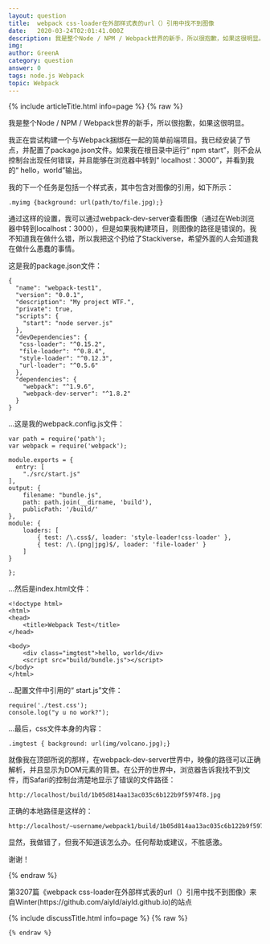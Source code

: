 ```yaml
---
layout: question
title:  webpack css-loader在外部样式表的url（）引用中找不到图像
date:   2020-03-24T02:01:41.000Z
description: 我是整个Node / NPM / Webpack世界的新手，所以很抱歉，如果这很明显。我正在尝试构建一个与Webpack捆绑在一起的简单前端项目。我已...
img: 
author: GreenA
category: question
answer: 0
tags: node.js Webpack
topic: Webpack
---
```

<div class="article-root">
  <div class="article">
    {% include articleTitle.html info=page %}
    {% raw %}
    <div class="article-content"><p><font style="vertical-align: inherit;"><font style="vertical-align: inherit;">我是整个Node / NPM / Webpack世界的新手，所以很抱歉，如果这很明显。</font></font></p>

<p><font style="vertical-align: inherit;"><font style="vertical-align: inherit;">我正在尝试构建一个与Webpack捆绑在一起的简单前端项目。</font><font style="vertical-align: inherit;">我已经安装了节点，并配置了package.json文件。</font><font style="vertical-align: inherit;">如果我在根目录中运行“ npm start”，则不会从控制台出现任何错误，并且能够在浏览器中转到“ localhost：3000”，并看到我的“ hello，world”输出。</font></font></p>

<p><font style="vertical-align: inherit;"><font style="vertical-align: inherit;">我的下一个任务是包括一个样式表，其中包含对图像的引用，如下所示：</font></font></p>

<p><code>.myimg {background: url(path/to/file.jpg);}</code></p>

<p><font style="vertical-align: inherit;"><font style="vertical-align: inherit;">通过这样的设置，我可以通过webpack-dev-server查看图像（通过在Web浏览器中转到localhost：3000），但是如果我构建项目，则图像的路径是错误的。</font><font style="vertical-align: inherit;">我不知道我在做什么错，所以我把这个扔给了Stackiverse，希望外面的人会知道我在做什么愚蠢的事情。  </font></font></p>

<p><font style="vertical-align: inherit;"><font style="vertical-align: inherit;">这是我的package.json文件：</font></font></p>

<pre><code>{<font></font>
  "name": "webpack-test1",<font></font>
  "version": "0.0.1",<font></font>
  "description": "My project WTF.",<font></font>
  "private": true,<font></font>
  "scripts": {<font></font>
    "start": "node server.js"<font></font>
  },<font></font>
  "devDependencies": {<font></font>
   "css-loader": "^0.15.2",<font></font>
   "file-loader": "^0.8.4",<font></font>
   "style-loader": "^0.12.3",<font></font>
   "url-loader": "^0.5.6"<font></font>
  },<font></font>
  "dependencies": {<font></font>
    "webpack": "^1.9.6",<font></font>
    "webpack-dev-server": "^1.8.2"<font></font>
  }<font></font>
}<font></font>
</code></pre>

<p><font style="vertical-align: inherit;"><font style="vertical-align: inherit;">...这是我的webpack.config.js文件：</font></font></p>

<pre><code>var path = require('path');<font></font>
var webpack = require('webpack');<font></font>
<font></font>
module.exports = {<font></font>
  entry: [<font></font>
    "./src/start.js"<font></font>
],<font></font>
output: {<font></font>
    filename: "bundle.js",<font></font>
    path: path.join(__dirname, 'build'),<font></font>
    publicPath: '/build/'<font></font>
},<font></font>
module: {<font></font>
    loaders: [<font></font>
        { test: /\.css$/, loader: 'style-loader!css-loader' },<font></font>
        { test: /\.(png|jpg)$/, loader: 'file-loader' }<font></font>
    ]<font></font>
}<font></font>
<font></font>
};<font></font>
</code></pre>

<p><font style="vertical-align: inherit;"><font style="vertical-align: inherit;">...然后是index.html文件：</font></font></p>

<pre><code>&lt;!doctype html&gt;<font></font>
&lt;html&gt;<font></font>
&lt;head&gt;<font></font>
    &lt;title&gt;Webpack Test&lt;/title&gt;<font></font>
&lt;/head&gt;<font></font>
<font></font>
&lt;body&gt;<font></font>
    &lt;div class="imgtest"&gt;hello, world&lt;/div&gt;<font></font>
    &lt;script src="build/bundle.js"&gt;&lt;/script&gt;<font></font>
&lt;/body&gt;<font></font>
&lt;/html&gt;<font></font>
</code></pre>

<p><font style="vertical-align: inherit;"><font style="vertical-align: inherit;">...配置文件中引用的“ start.js”文件：</font></font></p>

<pre><code>require('./test.css');<font></font>
console.log("y u no work?");<font></font>
</code></pre>

<p><font style="vertical-align: inherit;"><font style="vertical-align: inherit;">...最后，css文件本身的内容：</font></font></p>

<pre><code>.imgtest { background: url(img/volcano.jpg);}
</code></pre>

<p><font style="vertical-align: inherit;"><font style="vertical-align: inherit;">就像我在顶部所说的那样，在webpack-dev-server世界中，映像的路径可以正确解析，并且显示为DOM元素的背景。</font><font style="vertical-align: inherit;">在公开的世界中，浏览器告诉我找不到文件，而Safari的控制台清楚地显示了错误的文件路径：</font></font></p>

<pre><code>http://localhost/build/1b05d814aa13ac035c6b122b9f5974f8.jpg
</code></pre>

<p><font style="vertical-align: inherit;"><font style="vertical-align: inherit;">正确的本地路径是这样的：</font></font></p>

<pre><code>http://localhost/~username/webpack1/build/1b05d814aa13ac035c6b122b9f5974f8.jpg
</code></pre>

<p><font style="vertical-align: inherit;"><font style="vertical-align: inherit;">显然，我做错了，但我不知道该怎么办。</font><font style="vertical-align: inherit;">任何帮助或建议，不胜感激。</font></font></p>

<p><font style="vertical-align: inherit;"><font style="vertical-align: inherit;">谢谢！</font></font></p></div>
    {% endraw %}
  </div>
  <p class="winter_mark">第3207篇《webpack css-loader在外部样式表的url（）引用中找不到图像》来自Winter(https://github.com/aiyld/aiyld.github.io)的站点</p>
  <div class="discuss-wrapper">
    {% include discussTitle.html info=page %}
    {% raw %}
    
    {% endraw %}
  </div>
<div>
